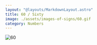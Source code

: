 ```yaml
---
layout: "@layouts/MarkdownLayout.astro"
title: 60 / Sixty
image: ./assets/images-of-signs/60.gif
category: Numbers
---
```


![60](@signs/60.gif)
